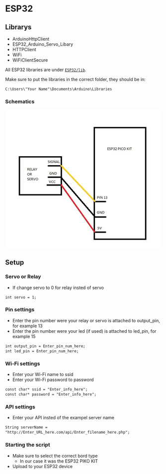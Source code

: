 # ESP32

## Librarys
  * ArduinoHttpClient
  * ESP32_Arduino_Servo_Libary
  * HTTPClient
  * WiFi
  * WiFiClientSecure

All ESP32 libraries are under [```ESP32/lib```](ESP32/lib).

Make sure to put the libraries in the correct folder, they should be in:
```
C:\Users\"Your Name"\Documents\Arduino\Libraries
```

### Schematics
<img src="ESP32/RELAY_OR_SERVO_SCHEMATICS.jpg">

## Setup 
### Servo or Relay
 - If change servo to 0 for relay insted of servo
 ````
 int servo = 1;
 ````
### Pin settings
 - Enter the pin number were your relay or servo is attached to output_pin, for example 13 
 - Enter the pin number were your led (if used) is attached to led_pin, for example 15 
 ````
int output_pin = Enter_pin_num_here; 
int led_pin = Enter_pin_num_here;
 ````
### Wi-Fi settings
- Enter your Wi-Fi name to ssid
- Enter your Wi-Fi password to password
````
const char* ssid = "Enter_info_here";
const char* password = "Enter_info_here";
````
### API settings
- Enter your API insted of the exampel server name
````
String serverName = "http://Enter_URL_here.com/api/Enter_filename_here.php"; 
````
### Starting the script
 - Make sure to select the correct bord type 
   - In our case it was the ESP32 PIKO KIT
 - Upload to your ESP32 device
